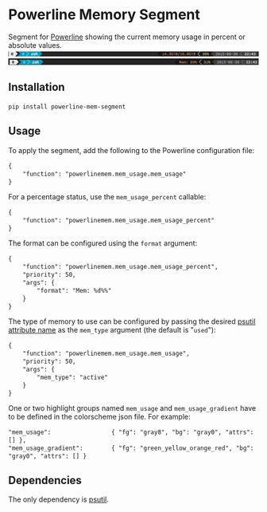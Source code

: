 # Powerline Memory Segment
Segment for [Powerline](https://github.com/powerline/powerline) showing the current memory usage in percent or absolute values.
![](images/img1.png?raw=true)
![](images/img2.png?raw=true)

## Installation
    pip install powerline-mem-segment

## Usage
To apply the segment, add the following to the Powerline configuration file:

    {
        "function": "powerlinemem.mem_usage.mem_usage"
    }

For a percentage status, use the ```mem_usage_percent``` callable:

    {
        "function": "powerlinemem.mem_usage.mem_usage_percent"
    }

The format can be configured using the ```format``` argument:

    {
        "function": "powerlinemem.mem_usage.mem_usage_percent",
        "priority": 50,
		"args": {
		    "format": "Mem: %d%%"
		}
    }
    
The type of memory to use can be configured by passing the desired [psutil attribute name](https://pythonhosted.org/psutil/#psutil.virtual_memory) as the ``mem_type`` argument (the default is "`used`"):


    {
        "function": "powerlinemem.mem_usage.mem_usage",
        "priority": 50,
		"args": {
		    "mem_type": "active"
		}
    }

One or two highlight groups named ```mem_usage``` and ```mem_usage_gradient``` have to be defined in the colorscheme json file. For example:

    "mem_usage":                 { "fg": "gray8", "bg": "gray0", "attrs": [] },
	"mem_usage_gradient":        { "fg": "green_yellow_orange_red", "bg": "gray0", "attrs": [] }

## Dependencies
The only dependency is [psutil](https://github.com/giampaolo/psutil).
